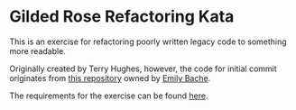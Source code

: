 # Gilded Rose Refactoring Kata

This is an exercise for refactoring poorly written legacy code to something more readable.

Originally created by Terry Hughes, however, the code for initial commit originates from [this repository](https://github.com/emilybache/GildedRose-Refactoring-Kata) 
owned by [Emily Bache](https://github.com/emilybache).

The requirements for the exercise can be found [here](https://github.com/emilybache/GildedRose-Refactoring-Kata/blob/master/GildedRoseRequirements.txt).
